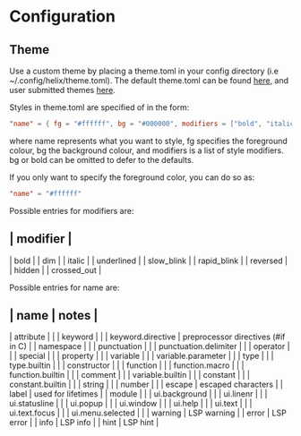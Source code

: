 # Configuration

## Theme

Use a custom theme by placing a theme.toml in your config directory (i.e ~/.config/helix/theme.toml). The default theme.toml can be found [here](https://github.com/helix-editor/helix/blob/master/theme.toml), and user submitted themes [here](https://github.com/helix-editor/helix/blob/master/contrib/themes).

Styles in theme.toml are specified of in the form:

```toml
"name" = { fg = "#ffffff", bg = "#000000", modifiers = ["bold", "italic"] }
```
 where name represents what you want to style, fg specifies the foreground colour, bg the background colour, and modifiers is a list of style modifiers. bg or bold can be omitted to defer to the defaults.

 If you only want to specify the foreground color, you can do so as:

 ```toml
 "name" = "#ffffff"
 ```

 Possible entries for modifiers are:

| modifier |
------------
| bold |
| dim |
| italic |
| underlined |
| slow\_blink |
| rapid\_blink |
| reversed |
| hidden |
| crossed\_out |

 Possible entries for name are:

| name | notes |
----------------
| attribute | |
| keyword | |
| keyword.directive | preprocessor directives (\#if in C) |
| namespace | |
| punctuation | |
| punctuation.delimiter | |
| operator | |
| special | |
| property | |
| variable | |
| variable.parameter | |
| type | |
| type.builtin | |
| constructor | |
| function | |
| function.macro | |
| function.builtin | |
| comment | |
| variable.builtin | |
| constant | |
| constant.builtin | |
| string | |
| number | |
| escape | escaped characters |
| label | used for lifetimes |
| module | |
| ui.background | |
| ui.linenr | |
| ui.statusline | |
| ui.popup | |
| ui.window | |
| ui.help | |
| ui.text | |
| ui.text.focus | |
| ui.menu.selected | |
| warning | LSP warning |
| error | LSP error |
| info | LSP info |
| hint | LSP hint |
